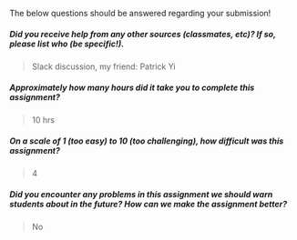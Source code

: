 The below questions should be answered regarding your submission!

##### Did you receive help from any other sources (classmates, etc)? If so, please list who (be specific!). #####
> Slack discussion, my friend: Patrick Yi


##### Approximately how many hours did it take you to complete this assignment? #####
> 10 hrs


##### On a scale of 1 (too easy) to 10 (too challenging), how difficult was this assignment? #####
> 4


##### Did you encounter any problems in this assignment we should warn students about in the future? How can we make the assignment better? #####
> No


